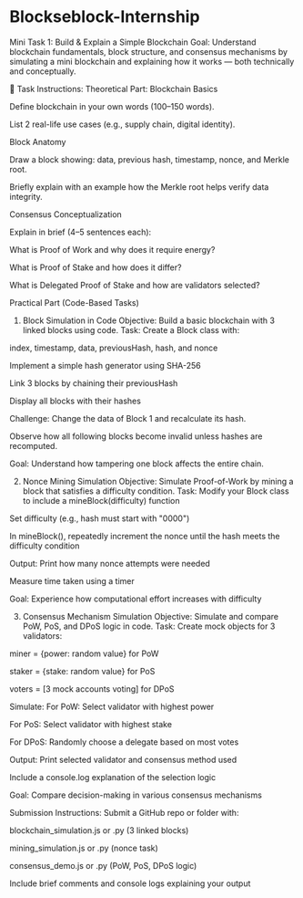 # Blockseblock-Internship
Mini Task 1: Build & Explain a Simple Blockchain
 Goal:
Understand blockchain fundamentals, block structure, and consensus mechanisms by simulating a mini blockchain and explaining how it works — both technically and conceptually.

📌 Task Instructions:
 Theoretical Part:
Blockchain Basics


Define blockchain in your own words (100–150 words).


List 2 real-life use cases (e.g., supply chain, digital identity).


Block Anatomy


Draw a block showing: data, previous hash, timestamp, nonce, and Merkle root.


Briefly explain with an example how the Merkle root helps verify data integrity.


Consensus Conceptualization


Explain in brief (4–5 sentences each):


What is Proof of Work and why does it require energy?


What is Proof of Stake and how does it differ?


What is Delegated Proof of Stake and how are validators selected?



Practical Part (Code-Based Tasks)
1. Block Simulation in Code
Objective: Build a basic blockchain with 3 linked blocks using code.
 Task:
Create a Block class with:


index, timestamp, data, previousHash, hash, and nonce


Implement a simple hash generator using SHA-256


Link 3 blocks by chaining their previousHash


Display all blocks with their hashes


 Challenge:
Change the data of Block 1 and recalculate its hash.


Observe how all following blocks become invalid unless hashes are recomputed.


 Goal: Understand how tampering one block affects the entire chain.

2.  Nonce Mining Simulation
Objective: Simulate Proof-of-Work by mining a block that satisfies a difficulty condition.
 Task:
Modify your Block class to include a mineBlock(difficulty) function


Set difficulty (e.g., hash must start with "0000")


In mineBlock(), repeatedly increment the nonce until the hash meets the difficulty condition


 Output:
Print how many nonce attempts were needed


Measure time taken using a timer


Goal: Experience how computational effort increases with difficulty

3.  Consensus Mechanism Simulation
Objective: Simulate and compare PoW, PoS, and DPoS logic in code.
 Task:
Create mock objects for 3 validators:


miner = {power: random value} for PoW


staker = {stake: random value} for PoS


voters = [3 mock accounts voting] for DPoS


 Simulate:
For PoW: Select validator with highest power


For PoS: Select validator with highest stake


For DPoS: Randomly choose a delegate based on most votes


 Output:
Print selected validator and consensus method used


Include a console.log explanation of the selection logic


 Goal: Compare decision-making in various consensus mechanisms

Submission Instructions:
Submit a GitHub repo or folder with:


blockchain_simulation.js or .py (3 linked blocks)


mining_simulation.js or .py (nonce task)


consensus_demo.js or .py (PoW, PoS, DPoS logic)


Include brief comments and console logs explaining your output
